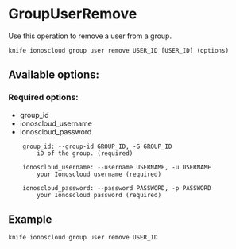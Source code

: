 # GroupUserRemove

Use this operation to remove a user from a group.

```text
knife ionoscloud group user remove USER_ID [USER_ID] (options)
```

## Available options:

### Required options:

* group\_id
* ionoscloud\_username
* ionoscloud\_password

```text
    group_id: --group-id GROUP_ID, -G GROUP_ID
        iD of the group. (required)

    ionoscloud_username: --username USERNAME, -u USERNAME
        your Ionoscloud username (required)

    ionoscloud_password: --password PASSWORD, -p PASSWORD
        your Ionoscloud password (required)
```

## Example

```text
knife ionoscloud group user remove USER_ID 
```

